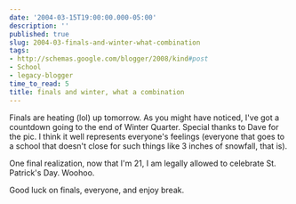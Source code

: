 ```yaml
---
date: '2004-03-15T19:00:00.000-05:00'
description: ''
published: true
slug: 2004-03-finals-and-winter-what-combination
tags:
- http://schemas.google.com/blogger/2008/kind#post
- School
- legacy-blogger
time_to_read: 5
title: finals and winter, what a combination
---
```


Finals are heating (lol) up tomorrow. As you might have noticed, I've got a countdown going to the end of Winter Quarter. Special thanks to Dave for the pic. I think it well represents everyone's feelings (everyone that goes to a school that doesn't close for such things like 3 inches of snowfall, that is).

One final realization, now that I'm 21, I am legally allowed to celebrate St. Patrick's Day. Woohoo.

Good luck on finals, everyone, and enjoy break.